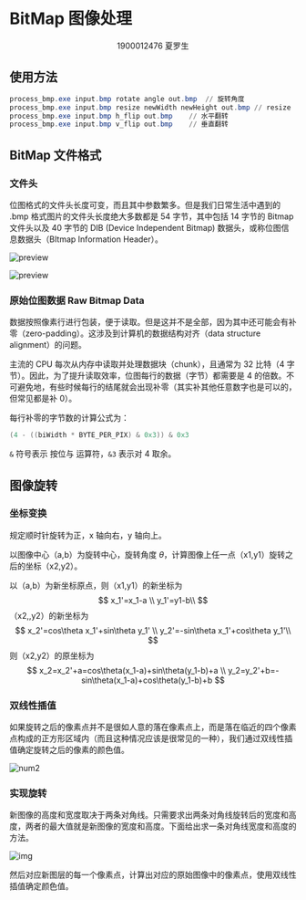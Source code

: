 # BitMap 图像处理

<center>
    1900012476 夏罗生
</center>

## 使用方法

```powershell
process_bmp.exe input.bmp rotate angle out.bmp	// 旋转角度
process_bmp.exe input.bmp resize newWidth newHeight out.bmp // resize
process_bmp.exe input.bmp h_flip out.bmp	// 水平翻转
process_bmp.exe input.bmp v_flip out.bmp	// 垂直翻转
```

## BitMap 文件格式

### 文件头

位图格式的文件头长度可变，而且其中参数繁多。但是我们日常生活中遇到的 .bmp 格式图片的文件头长度绝大多数都是 54 字节，其中包括 14 字节的 Bitmap 文件头以及 40 字节的 DIB (Device Independent Bitmap) 数据头，或称位图信息数据头（BItmap Information Header）。

![preview](https://s2.loli.net/2022/04/29/sOhFxTJ4nfMoycW.png)

![preview](https://s2.loli.net/2022/04/29/RCKlqe9IhbUZPSx.jpg)

### 原始位图数据 Raw Bitmap Data

数据按照像素行进行包装，便于读取。但是这并不是全部，因为其中还可能会有补零（zero-padding）。这涉及到计算机的数据结构对齐（data structure alignment）的问题。

主流的 CPU 每次从内存中读取并处理数据块（chunk），且通常为 32 比特（4 字节）。因此，为了提升读取效率，位图每行的数据（字节）都需要是 4 的倍数。不可避免地，有些时候每行的结尾就会出现补零（其实补其他任意数字也是可以的，但常见都是补 0）。

每行补零的字节数的计算公式为：

```c++
(4 - ((biWidth * BYTE_PER_PIX) & 0x3)) & 0x3
```

`&` 符号表示 按位与 运算符，`&3` 表示对 4 取余。

## 图像旋转

### 坐标变换

规定顺时针旋转为正，x 轴向右，y 轴向上。

以图像中心（a,b）为旋转中心，旋转角度 $\theta$，计算图像上任一点（x1,y1）旋转之后的坐标（x2,y2）。

以（a,b）为新坐标原点，则（x1,y1）的新坐标为
$$
x_1'=x_1-a \\
y_1'=y1-b\\
$$
（x2,,y2）的新坐标为
$$
x_2'=cos\theta x_1'+sin\theta y_1' \\
y_2'=-sin\theta x_1'+cos\theta y_1'\\
$$
则（x2,y2）的原坐标为
$$
x_2=x_2'+a=cos\theta(x_1-a)+sin\theta(y_1-b)+a	\\
y_2=y_2'+b=-sin\theta(x_1-a)+cos\theta(y_1-b)+b
$$

### 双线性插值

如果旋转之后的像素点并不是很如人意的落在像素点上，而是落在临近的四个像素点构成的正方形区域内（而且这种情况应该是很常见的一种），我们通过双线性插值确定旋转之后的像素的颜色值。

![num2](https://s2.loli.net/2022/04/29/pOkXc8MQUHqtaBJ.png)

### 实现旋转

新图像的高度和宽度取决于两条对角线。只需要求出两条对角线旋转后的宽度和高度，两者的最大值就是新图像的宽度和高度。下面给出求一条对角线宽度和高度的方法。

![img](https://s2.loli.net/2022/04/29/17qIRAu4C6x5PlE.png)

然后对应新图层的每一个像素点，计算出对应的原始图像中的像素点，使用双线性插值确定颜色值。